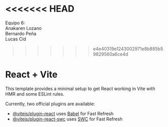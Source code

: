 <<<<<<< HEAD
=======
Equipo 6:<br>
Anakaren Lozano <br>
Bernardo Peña <br>
Lucas Cid

>>>>>>> e4e40319e1243002971e8b885b59829560a6ce4d
# React + Vite

This template provides a minimal setup to get React working in Vite with HMR and some ESLint rules.

Currently, two official plugins are available:

- [@vitejs/plugin-react](https://github.com/vitejs/vite-plugin-react/blob/main/packages/plugin-react/README.md) uses [Babel](https://babeljs.io/) for Fast Refresh
- [@vitejs/plugin-react-swc](https://github.com/vitejs/vite-plugin-react-swc) uses [SWC](https://swc.rs/) for Fast Refresh
